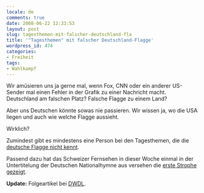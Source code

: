 ```yaml
---
locale: de
comments: true
date: 2008-06-22 12:33:53
layout: post
slug: tagesthemen-mit-falscher-deutschland-fla
title: '"Tagesthemen" mit falscher Deutschland-Flagge'
wordpress_id: 474
categories:
- Freiheit
tags:
- Wahlkampf
---
```


Wir amüsieren uns ja gerne mal, wenn Fox, CNN oder ein anderer US-Sender mal
einen Fehler in der Grafik zu einer Nachricht macht. Deutschland am falschen
Platz? Falsche Flagge zu einem Land?

Aber uns Deutschen könnte sowas nie passieren. Wir wissen ja, wo die USA liegen
und auch wie welche Flagge aussieht.

Wirklich?

Zumindest gibt es mindestens eine Person bei den Tagesthemen, die die
[deutsche Flagge nicht kennt](http://www.dwdl.de/article/story_16421,00.html).

Passend dazu hat das Schweizer Fernsehen in dieser Woche einmal in der
Untertitelung der Deutschen Nationalhymne aus versehen die [erste Strophe gezeigt](http://www.dwdl.de/article/story_16392,00.html).

**Update:** Folgeartikel bei [DWDL](http://www.dwdl.de/article/story_16425,00.html).
